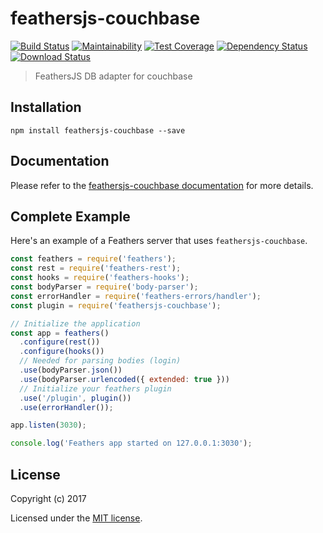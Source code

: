 # feathersjs-couchbase

[![Build Status](https://travis-ci.org/https://github.com/Sieabah/feathers-couchbase.png?branch=master)](https://travis-ci.org/https://github.com/Sieabah/feathers-couchbase)
[![Maintainability](https://api.codeclimate.com/v1/badges/44622f478d094121519b/maintainability)](https://codeclimate.com/github/Sieabah/feathers-couchbase/maintainability)
[![Test Coverage](https://api.codeclimate.com/v1/badges/44622f478d094121519b/test_coverage)](https://codeclimate.com/github/Sieabah/feathers-couchbase/test_coverage)
[![Dependency Status](https://img.shields.io/david/https://github.com/Sieabah/feathers-couchbase.svg?style=flat-square)](https://david-dm.org/https://github.com/Sieabah/feathers-couchbase)
[![Download Status](https://img.shields.io/npm/dm/feathersjs-couchbase.svg?style=flat-square)](https://www.npmjs.com/package/feathersjs-couchbase)

> FeathersJS DB adapter for couchbase

## Installation

```
npm install feathersjs-couchbase --save
```

## Documentation

Please refer to the [feathersjs-couchbase documentation](http://docs.feathersjs.com/) for more details.

## Complete Example

Here's an example of a Feathers server that uses `feathersjs-couchbase`. 

```js
const feathers = require('feathers');
const rest = require('feathers-rest');
const hooks = require('feathers-hooks');
const bodyParser = require('body-parser');
const errorHandler = require('feathers-errors/handler');
const plugin = require('feathersjs-couchbase');

// Initialize the application
const app = feathers()
  .configure(rest())
  .configure(hooks())
  // Needed for parsing bodies (login)
  .use(bodyParser.json())
  .use(bodyParser.urlencoded({ extended: true }))
  // Initialize your feathers plugin
  .use('/plugin', plugin())
  .use(errorHandler());

app.listen(3030);

console.log('Feathers app started on 127.0.0.1:3030');
```

## License

Copyright (c) 2017

Licensed under the [MIT license](LICENSE).
